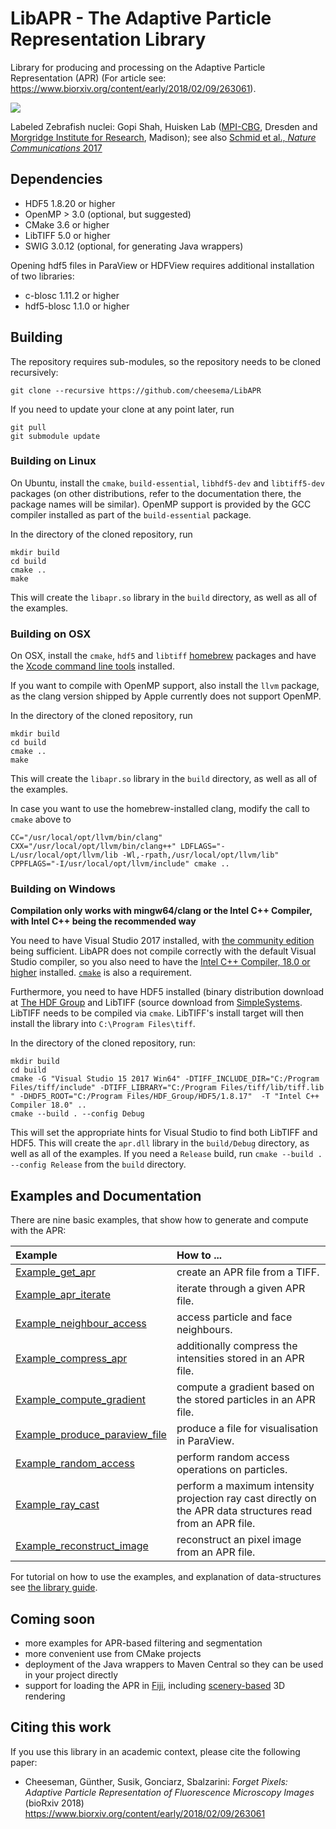 # LibAPR - The Adaptive Particle Representation Library

Library for producing and processing on the Adaptive Particle Representation (APR) (For article see: https://www.biorxiv.org/content/early/2018/02/09/263061).

<img src="./docs/apr_lowfps_lossy.gif?raw=true">

Labeled Zebrafish nuclei: Gopi Shah, Huisken Lab ([MPI-CBG](https://www.mpi-cbg.de), Dresden and [Morgridge Institute for Research](https://morgridge.org/research/medical-engineering/huisken-lab/), Madison); see also [Schmid et al., _Nature Communications_ 2017](https://www.nature.com/articles/ncomms3207)

## Dependencies

* HDF5 1.8.20 or higher
* OpenMP > 3.0 (optional, but suggested)
* CMake 3.6 or higher
* LibTIFF 5.0 or higher
* SWIG 3.0.12 (optional, for generating Java wrappers)

Opening hdf5 files in ParaView or HDFView requires additional installation of two libraries:
* c-blosc 1.11.2 or higher
* hdf5-blosc 1.1.0 or higher

## Building

The repository requires sub-modules, so the repository needs to be cloned recursively:

```
git clone --recursive https://github.com/cheesema/LibAPR
```

If you need to update your clone at any point later, run

```
git pull
git submodule update
```

### Building on Linux

On Ubuntu, install the `cmake`, `build-essential`, `libhdf5-dev` and `libtiff5-dev` packages (on other distributions, refer to the documentation there, the package names will be similar). OpenMP support is provided by the GCC compiler installed as part of the `build-essential` package.

In the directory of the cloned repository, run

```
mkdir build
cd build
cmake ..
make
```

This will create the `libapr.so` library in the `build` directory, as well as all of the examples.

### Building on OSX

On OSX, install the `cmake`, `hdf5` and `libtiff`  [homebrew](https://brew.sh) packages and have the [Xcode command line tools](http://osxdaily.com/2014/02/12/install-command-line-tools-mac-os-x/) installed.

If you want to compile with OpenMP support, also install the `llvm` package, as the clang version shipped by Apple currently does not support OpenMP.

In the directory of the cloned repository, run

```
mkdir build
cd build
cmake ..
make
```

This will create the `libapr.so` library in the `build` directory, as well as all of the examples.

In case you want to use the homebrew-installed clang, modify the call to `cmake` above to

```
CC="/usr/local/opt/llvm/bin/clang" CXX="/usr/local/opt/llvm/bin/clang++" LDFLAGS="-L/usr/local/opt/llvm/lib -Wl,-rpath,/usr/local/opt/llvm/lib" CPPFLAGS="-I/usr/local/opt/llvm/include" cmake ..
```


### Building on Windows

__Compilation only works with mingw64/clang or the Intel C++ Compiler, with Intel C++ being the recommended way__

You need to have Visual Studio 2017 installed, with [the community edition](https://www.visualstudio.com/downloads/) being sufficient. LibAPR does not compile correctly with the default Visual Studio compiler, so you also need to have the [Intel C++ Compiler, 18.0 or higher](https://software.intel.com/en-us/c-compilers) installed. [`cmake`](https://cmake.org/download/) is also a requirement.

Furthermore, you need to have HDF5 installed (binary distribution download at [The HDF Group](http://hdfgroup.org) and LibTIFF (source download from [SimpleSystems](http://www.simplesystems.org/libtiff/). LibTIFF needs to be compiled via `cmake`. LibTIFF's install target will then install the library into `C:\Program Files\tiff`.

In the directory of the cloned repository, run:

```
mkdir build
cd build
cmake -G "Visual Studio 15 2017 Win64" -DTIFF_INCLUDE_DIR="C:/Program Files/tiff/include" -DTIFF_LIBRARY="C:/Program Files/tiff/lib/tiff.lib " -DHDF5_ROOT="C:/Program Files/HDF_Group/HDF5/1.8.17"  -T "Intel C++ Compiler 18.0" ..
cmake --build . --config Debug
```

This will set the appropriate hints for Visual Studio to find both LibTIFF and HDF5. This will create the `apr.dll` library in the `build/Debug` directory, as well as all of the examples. If you need a `Release` build, run `cmake --build . --config Release` from the `build` directory.

## Examples and Documentation
There are nine basic examples, that show how to generate and compute with the APR:

| Example | How to ... |
|:--|:--|
| [Example_get_apr](./examples/Example_get_apr.cpp) | create an APR file from a TIFF. |
| [Example_apr_iterate](./examples/Example_apr_iterate.cpp) | iterate through a given APR file. |
| [Example_neighbour_access](./examples/Example_neighbour_access.cpp) | access particle and face neighbours. |
| [Example_compress_apr](./examples/Example_compress_apr.cpp) |  additionally compress the intensities stored in an APR file. |
| [Example_compute_gradient](./examples/Example_compute_gradient.cpp) | compute a gradient based on the stored particles in an APR file. |
| [Example_produce_paraview_file](./examples/Example_produce_paraview_file.cpp) | produce a file for visualisation in ParaView. |
| [Example_random_access](./examples/Example_random_access.cpp) | perform random access operations on particles. |
| [Example_ray_cast](./examples/Example_ray_cast.cpp) | perform a maximum intensity projection ray cast directly on the APR data structures read from an APR file. |
| [Example_reconstruct_image](./examples/Example_reconstruct_image.cpp) | reconstruct an pixel image from an APR file. |

For tutorial on how to use the examples, and explanation of data-structures see [the library guide](./docs/lib_guide.pdf).

## Coming soon

* more examples for APR-based filtering and segmentation
* more convenient use from CMake projects
* deployment of the Java wrappers to Maven Central so they can be used in your project directly
* support for loading the APR in [Fiji](https://fiji.sc), including [scenery-based](https://github.com/scenerygraphics/scenery) 3D rendering

## Citing this work

If you use this library in an academic context, please cite the following paper:

* Cheeseman, Günther, Susik, Gonciarz, Sbalzarini: _Forget Pixels: Adaptive Particle Representation of Fluorescence Microscopy Images_ (bioRxiv 2018) https://www.biorxiv.org/content/early/2018/02/09/263061
